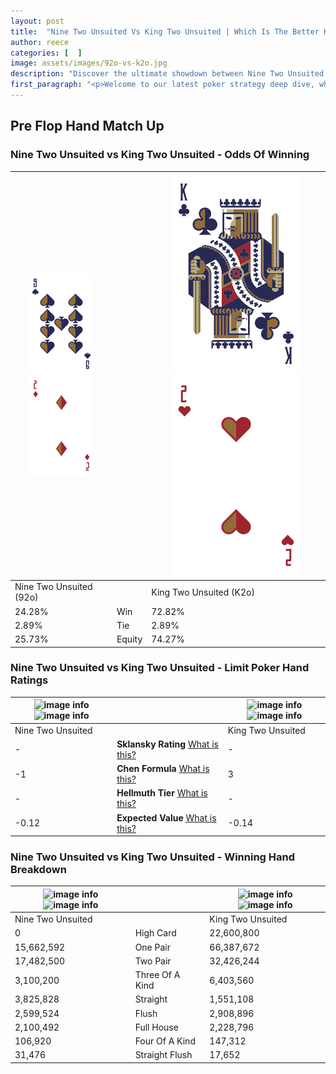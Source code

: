 ```yaml
---
layout: post
title:  "Nine Two Unsuited Vs King Two Unsuited | Which Is The Better Hand In Poker? A Complete Guide"
author: reece
categories: [  ]
image: assets/images/92o-vs-k2o.jpg
description: "Discover the ultimate showdown between Nine Two Unsuited and King Two Unsuited in poker! Uncover the odds, strategies, and scenarios where one hand triumphs over the other. Get ready to up your poker game with this thrilling analysis."
first_paragraph: "<p>Welcome to our latest poker strategy deep dive, where we're pitting two distinct hands against each other in a high-stakes showdown: Nine Two Unsuited vs King Two Unsuited.</p><p>In the dynamic world of poker, every decision counts, and knowing which hand holds the upper hand is key to your success at the table.</p><p>In this article, we'll dissect these two hands, explore the scenarios where one dominates the other, and equip you with the knowledge to make strategic choices that can tip the odds in your favor.</p><p>Get ready to unravel the intriguing dynamics of these poker hands and elevate your game to new heights.</p>"
---
```




[comment]: # (sp0)

## Pre Flop Hand Match Up

<div class="table hand-ratings" markdown="1"> 



### Nine Two Unsuited vs King Two Unsuited - Odds Of Winning


    
| ![image info](assets/images/hand1/9.png) ![image info](assets/images/hand1/2o.png) |  | ![image info](assets/images/hand2/K.png) ![image info](assets/images/hand2/2o.png) |
| -------- | -------- | -------- |
| Nine Two Unsuited (92o) |  | King Two Unsuited (K2o) |
| 24.28% | Win | 72.82% |
| 2.89% | Tie | 2.89% |
| 25.73% | Equity | 74.27% |




[comment]: # (sp1)



### Nine Two Unsuited vs King Two Unsuited - Limit Poker Hand Ratings


    
| ![image info](https://www.riverpairs.com/assets/images/hand1/9.png) ![image info](https://www.riverpairs.com/assets/images/hand1/2o.png) |  | ![image info](https://www.riverpairs.com/assets/images/hand2/K.png) ![image info](https://www.riverpairs.com/assets/images/hand2/2o.png) |
| -------- | -------- | -------- |
| Nine Two Unsuited |  | King Two Unsuited |
| - | **Sklansky Rating** [What is this?](/sklansky-rating-explained) | - |
| -1 | **Chen Formula** [What is this?](/chen-formula-explained) | 3 |
| - | **Hellmuth Tier** [What is this?](/Hellmuth-tier-explained) | - |
| -0.12 | **Expected Value** [What is this?](/expected-value-explained) | -0.14 |




[comment]: # (sp2)



### Nine Two Unsuited vs King Two Unsuited - Winning Hand Breakdown


    
| ![image info](https://www.riverpairs.com/assets/images/hand1/9.png) ![image info](https://www.riverpairs.com/assets/images/hand1/2o.png) |  | ![image info](https://www.riverpairs.com/assets/images/hand2/K.png) ![image info](https://www.riverpairs.com/assets/images/hand2/2o.png) |
| -------- | -------- | -------- |
| Nine Two Unsuited |  | King Two Unsuited |
| 0 | High Card | 22,600,800 |
| 15,662,592 | One Pair | 66,387,672 |
| 17,482,500 | Two Pair | 32,426,244 |
| 3,100,200 | Three Of A Kind | 6,403,560 |
| 3,825,828 | Straight | 1,551,108 |
| 2,599,524 | Flush | 2,908,896 |
| 2,100,492 | Full House | 2,228,796 |
| 106,920 | Four Of A Kind | 147,312 |
| 31,476 | Straight Flush | 17,652 |




[comment]: # (sp3)



</div>

[comment]: # (sp4)



[comment]: # (sp5)

